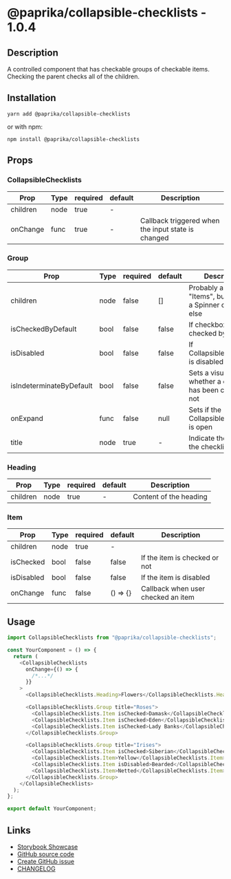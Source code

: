 <!-- start: Autogenerated - do not modify -->

# @paprika/collapsible-checklists - 1.0.4

## Description

A controlled component that has checkable groups of checkable items. Checking the parent checks all of the children.

## Installation

```
yarn add @paprika/collapsible-checklists
```

or with npm:

```
npm install @paprika/collapsible-checklists
```

## Props

### CollapsibleChecklists

| Prop     | Type | required | default | Description                                        |
| -------- | ---- | -------- | ------- | -------------------------------------------------- |
| children | node | true     | -       |                                                    |
| onChange | func | true     | -       | Callback triggered when the input state is changed |

### Group

| Prop                     | Type | required | default | Description                                                           |
| ------------------------ | ---- | -------- | ------- | --------------------------------------------------------------------- |
| children                 | node | false    | []      | Probably an array of "Items", but could be a Spinner or anything else |
| isCheckedByDefault       | bool | false    | false   | If checkbox is checked by default                                     |
| isDisabled               | bool | false    | false   | If CollapsibleChecklists is disabled                                  |
| isIndeterminateByDefault | bool | false    | false   | Sets a visual state whether a checklist has been checked or not       |
| onExpand                 | func | false    | null    | Sets if the CollapsibleChecklists is open                             |
| title                    | node | true     | -       | Indicate the title for the checklist                                  |

### Heading

| Prop     | Type | required | default | Description            |
| -------- | ---- | -------- | ------- | ---------------------- |
| children | node | true     | -       | Content of the heading |

### Item

| Prop       | Type | required | default  | Description                        |
| ---------- | ---- | -------- | -------- | ---------------------------------- |
| children   | node | true     | -        |                                    |
| isChecked  | bool | false    | false    | If the item is checked or not      |
| isDisabled | bool | false    | false    | If the item is disabled            |
| onChange   | func | false    | () => {} | Callback when user checked an item |

<!-- end: Autogenerated - do not modify -->
<!-- content -->

## Usage

```js
import CollapsibleChecklists from "@paprika/collapsible-checklists";

const YourComponent = () => {
  return (
    <CollapsibleChecklists
      onChange={() => {
        /*...*/
      }}
    >
      <CollapsibleChecklists.Heading>Flowers</CollapsibleChecklists.Heading>

      <CollapsibleChecklists.Group title="Roses">
        <CollapsibleChecklists.Item isChecked>Damask</CollapsibleChecklists.Item>
        <CollapsibleChecklists.Item isChecked>Eden</CollapsibleChecklists.Item>
        <CollapsibleChecklists.Item isChecked>Lady Banks</CollapsibleChecklists.Item>
      </CollapsibleChecklists.Group>

      <CollapsibleChecklists.Group title="Irises">
        <CollapsibleChecklists.Item isChecked>Siberian</CollapsibleChecklists.Item>
        <CollapsibleChecklists.Item>Yellow</CollapsibleChecklists.Item>
        <CollapsibleChecklists.Item isDisabled>Bearded</CollapsibleChecklists.Item>
        <CollapsibleChecklists.Item>Netted</CollapsibleChecklists.Item>
      </CollapsibleChecklists.Group>
    </CollapsibleChecklists>
  );
};

export default YourComponent;
```

<!-- eoContent -->

## Links

- [Storybook Showcase](https://paprika.highbond.com/?path=/story/navigation-collapsiblechecklists--showcase)
- [GitHub source code](https://github.com/acl-services/paprika/tree/master/packages/CollapsibleChecklists/src)
- [Create GitHub issue](https://github.com/acl-services/paprika/issues/new?label=[]&title=@paprika/collapsible-checklists%20[help]:%20your%20short%20description&body=%0A%23%20Help%20wanted%0A%0A%23%23%20Please%20write%20your%20question.%0A*A%20clear%20and%20concise%20description%20of%20what%20the%20question%20is*%0A%0A%23%23%20Additional%20context%0A*Add%20any%20other%20context%20or%20screenshots%20about%20your%20question%20here.*%0A)
- [CHANGELOG](https://github.com/acl-services/paprika/tree/master/packages/CollapsibleChecklists/CHANGELOG.md)
